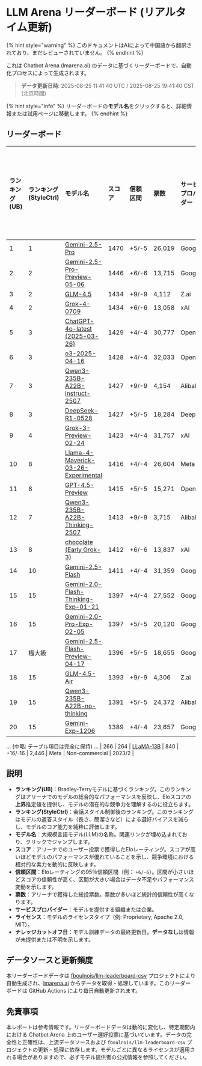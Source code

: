 # LLM Arena リーダーボード (リアルタイム更新)


{% hint style="warning" %}
このドキュメントはAIによって中国語から翻訳されており、まだレビューされていません。
{% endhint %}




これは Chatbot Arena (lmarena.ai) のデータに基づくリーダーボードで、自動化プロセスによって生成されます。

> **データ更新日時**: 2025-08-25 11:41:40 UTC / 2025-08-25 19:41:40 CST (北京時間)

{% hint style="info" %}
リーダーボードの**モデル名**をクリックすると、詳細情報または試用ページに移動します。
{% endhint %}

## リーダーボード

|   ランキング(UB) |   ランキング(StyleCtrl) | モデル名                                                                                                                             |   スコア | 信頼区間    | 票数      | サービスプロバイダー                    | ライセンス                    | ナレッジカットオフ日   |
|:---|:---|:---|:---|:---|:---|:---|:---|:---|
|        1 |               1 | [Gemini-2.5-Pro](http://aistudio.google.com/app/prompts/new_chat?model=gemini-2.5-pro)                                          | 1470 | +5/-5   | 26,019  | Google                 | Proprietary             | nan      |
|        2 |               2 | [Gemini-2.5-Pro-Preview-05-06](http://aistudio.google.com/app/prompts/new_chat?model=gemini-2.5-pro-preview-05-06)              | 1446 | +6/-6   | 13,715  | Google                 | Proprietary             | nan      |
|        3 |               2 | [GLM-4.5](https://z.ai/blog/glm-4.5)                                                                                            | 1434 | +9/-9   | 4,112   | Z.ai                   | MIT                     | nan      |
|        4 |               2 | [Grok-4-0709](https://docs.x.ai/docs/models/grok-4-0709)                                                                        | 1434 | +6/-6   | 13,058  | xAI                    | Proprietary             | nan      |
|        5 |               3 | [ChatGPT-4o-latest (2025-03-26)](https://x.com/OpenAI/status/1905331956856050135)                                               | 1429 | +4/-4   | 30,777  | OpenAI                 | Proprietary             | nan      |
|        6 |               3 | [o3-2025-04-16](https://openai.com/index/introducing-o3-and-o4-mini/)                                                           | 1428 | +4/-4   | 32,033  | OpenAI                 | Proprietary             | nan      |
|        7 |               3 | [Qwen3-235B-A22B-Instruct-2507](https://huggingface.co/Qwen/Qwen3-235B-A22B-Instruct-2507)                                      | 1427 | +9/-9   | 4,154   | Alibaba                | Apache 2.0              | nan      |
|        8 |               3 | [DeepSeek-R1-0528](https://api-docs.deepseek.com/news/news250528)                                                               | 1427 | +5/-5   | 18,284  | DeepSeek               | MIT                     | nan      |
|        9 |               4 | [Grok-3-Preview-02-24](https://x.ai/blog/grok-3)                                                                                | 1423 | +4/-4   | 31,757  | xAI                    | Proprietary             | nan      |
|       10 |               8 | [Llama-4-Maverick-03-26-Experimental](https://ai.meta.com/blog/llama-4-multimodal-intelligence/)                                | 1416 | +4/-4   | 26,604  | Meta                   | nan                     | nan      |
|       11 |               8 | [GPT-4.5-Preview](https://openai.com/index/introducing-gpt-4-5/)                                                                | 1415 | +5/-5   | 15,271  | OpenAI                 | Proprietary             | nan      |
|       12 |               7 | [Qwen3-235B-A22B-Thinking-2507](https://huggingface.co/Qwen/Qwen3-235B-A22B-Thinking-2507)                                      | 1413 | +9/-9   | 3,715   | Alibaba                | Apache 2.0              | nan      |
|       13 |               8 | [chocolate (Early Grok-3)](https://x.com/lmarena_ai/status/1891706264800936307)                                                 | 1412 | +6/-6   | 13,837  | xAI                    | Proprietary             | nan      |
|       14 |              10 | [Gemini-2.5-Flash](http://aistudio.google.com/app/prompts/new_chat?model=gemini-2.5-flash)                                      | 1411 | +4/-4   | 31,359  | Google                 | Proprietary             | nan      |
|       15 |              15 | [Gemini-2.0-Flash-Thinking-Exp-01-21](https://aistudio.google.com/prompts/new_chat?model=gemini-2.0-flash-thinking-exp-01-21)   | 1397 | +4/-4   | 27,552  | Google                 | Proprietary             | nan      |
|       16 |              15 | [Gemini-2.0-Pro-Exp-02-05](https://aistudio.google.com/prompts/new_chat?model=gemini-2.0-pro-exp-02-05)                         | 1397 | +5/-5   | 20,120  | Google                 | Proprietary             | nan      |
|       17 |              極大級 | [Gemini-2.5-Flash-Preview-04-17](http://aistudio.google.com/app/prompts/new_chat?model=gemini-2.5-flash-preview-04-17)          | 1396 | +5/-5   | 18,655  | Google                 | Proprietary             | nan      |
|       18 |              15 | [GLM-4.5-Air](https://z.ai.blog/glm-4.5)                                                                                        | 1393 | +9/-9   | 4,306   | Z.ai                   | MIT                     | nan      |
|       19 |              15 | [Qwen3-235B-A22B-no-thinking](https://qwenlm.github.io/blog/qwen3/)                                                             | 1391 | +5/-5   | 24,372  | Alibaba                | Apache 2.0              | nan      |
|       20 |              15 | [Gemini-Exp-1206](https://aistudio.google.com/app/prompts/new_chat?model=gemini-exp-1206)                                       | 1389 | +4/-4   | 23,657  | Google                 | Proprietary             | nan      |
... (中略: テーブル項目は完全に保持) ...
|      266 |             264 | [LLaMA-13B](https://arxiv.org/abs/2302.13971)                                                                                   |  840 | +16/-16 | 2,446   | Meta                   | Non-commercial          | 2023/2   |

## 説明

- **ランキング(UB)**：Bradley-Terryモデルに基づくランキング。このランキングはアリーナでのモデルの総合的なパフォーマンスを反映し、Eloスコアの**上界**推定値を提供し、モデルの潜在的な競争力を理解するのに役立ちます。
- **ランキング(StyleCtrl)**：会話スタイル制御後のランキング。このランキングはモデルの返答スタイル（長さ、簡潔さなど）による選好バイアスを減らし、モデルのコア能力を純粋に評価します。
- **モデル名**：大規模言語モデル(LLM)の名称。関連リンクが埋め込まれており、クリックでジャンプします。
- **スコア**：アリーナでのユーザー投票で獲得したEloレーティング。スコアが高いほどモデルのパフォーマンスが優れていることを示し、競争環境における相対的な実力を動的に反映します。
- **信頼区間**：Eloレーティングの95％信頼区間（例： `+6/-6`）。区間が小さいほどスコアの信頼性が高く、区間が大きい場合はデータ不足やパフォーマンス変動を示します。
- **票数**：アリーナで獲得した総投票数。票数が多いほど統計的信頼性が高くなります。
- **サービスプロバイダー**：モデルを提供する組織または企業。
- **ライセンス**：モデルのライセンスタイプ（例: Proprietary, Apache 2.0, MIT）。
- **ナレッジカットオフ日**：モデル訓練データの最終更新日。**データなし**は情報が未提供または不明を示します。

## データソースと更新頻度

本リーダーボードデータは [fboulnois/llm-leaderboard-csv](https://github.com/fboulnois/llm-leaderboard-csv) プロジェクトにより自動生成され、[lmarena.ai](https://lmarena.ai/) からデータを取得・処理しています。このリーダーボードは GitHub Actions により毎日自動更新されます。

## 免責事項

本レポートは参考情報です。リーダーボードデータは動的に変化し、特定期間内における Chatbot Arena 上のユーザー選好投票に基づいています。データの完全性と正確性は、上流データソースおよび `fboulnois/llm-leaderboard-csv` プロジェクトの更新・処理に依存します。モデルごとに異なるライセンスが適用される場合がありますので、必ずモデル提供者の公式情報を参照してください。